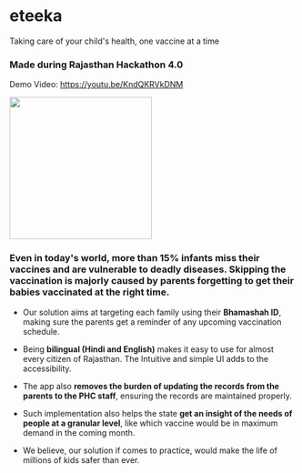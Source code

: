 # eteeka
Taking care of your child's health, one vaccine at a time

### Made during Rajasthan Hackathon 4.0
Demo Video: https://youtu.be/KndQKRVkDNM

<img src="https://cdn.dribbble.com/users/488314/screenshots/2965967/filler-icons-seattle-met-doctors_drib.png" height="250px">


### Even in today's world, more than 15% infants miss their vaccines and are vulnerable to deadly diseases. Skipping the vaccination is majorly caused by parents forgetting to get their babies vaccinated at the right time.

- Our solution aims at targeting each family using their **Bhamashah ID**, making sure the parents get a reminder of any upcoming vaccination schedule.

- Being **bilingual (Hindi and English)** makes it easy to use for almost every citizen of Rajasthan. The Intuitive and simple UI adds to the accessibility.

- The app also **removes the burden of updating the records from the parents to the PHC staff**, ensuring the records are maintained properly.

- Such implementation also helps the state **get an insight of the needs of people at a granular level**, like which vaccine would be in maximum demand in the coming month.

- We believe, our solution if comes to practice, would make the life of millions of kids safer than ever.
